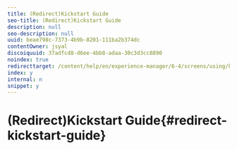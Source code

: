 ```yaml
---
title: (Redirect)Kickstart Guide
seo-title: (Redirect)Kickstart Guide
description: null
seo-description: null
uuid: beae798c-7373-4b9b-8201-111ba2b374dc
contentOwner: jsyal
discoiquuid: 37adfcd8-d6ee-4bb8-adaa-30c3d3cc8890
noindex: true
redirecttarget: /content/help/en/experience-manager/6-4/screens/using/kickstart-for-aem-screens
index: y
internal: n
snippet: y
---
```


# (Redirect)Kickstart Guide{#redirect-kickstart-guide}

